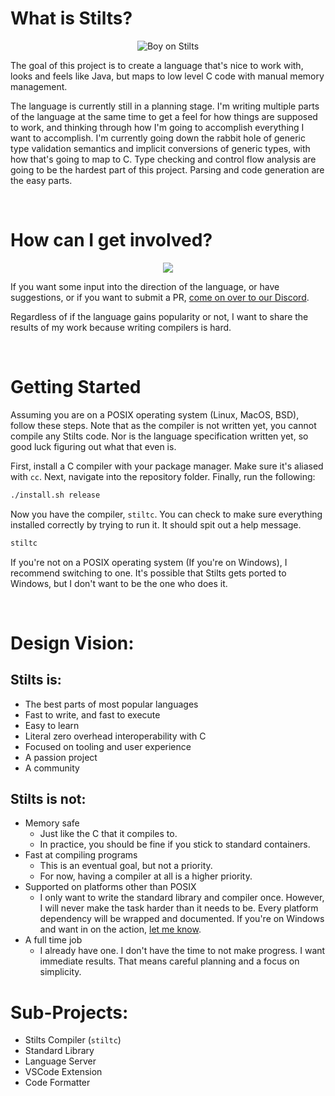 # What is Stilts?

<p align="center">
<img src="https://apaz-cli.github.io/Stilts_Blue.png", alt="Boy on Stilts">
</p>

The goal of this project is to create a language that's nice to work with, looks and feels like Java, but maps to low level C code with manual memory management.

The language is currently still in a planning stage. I'm writing multiple parts of the language at the same time to get a feel for how things are supposed to work, and thinking through how I'm going to accomplish everything I want to accomplish. I'm currently going down the rabbit hole of generic type validation semantics and implicit conversions of generic types, with how that's going to map to C. Type checking and control flow analysis are going to be the hardest part of this project. Parsing and code generation are the easy parts.

<br>

# How can I get involved?

<a href="https://discord.gg/yM8ZBDHGdR">
<p align="center">
<img src="https://apaz-cli.github.io/Join%20Our%20Discord.png">
</p>
</a>

If you want some input into the direction of the language, or have suggestions, or if you want to submit a PR, <a href="https://discord.gg/yM8ZBDHGdR">come on over to our Discord</a>.

Regardless of if the language gains popularity or not, I want to share the results of my work because writing compilers is hard.  

<br>

# Getting Started
Assuming you are on a POSIX operating system (Linux, MacOS, BSD), follow these steps. Note that as the compiler is not written yet, you cannot compile any Stilts code. Nor is the language specification written yet, so good luck figuring out what that even is.

First, install a C compiler with your package manager. Make sure it's aliased with `cc`. Next, navigate into the repository folder. Finally, run the following:

```bash
./install.sh release
```

Now you have the compiler, `stiltc`. You can check to make sure everything installed correctly by trying to run it. It should spit out a help message.

```bash
stiltc
```

If you're not on a POSIX operating system (If you're on Windows), I recommend switching to one. It's possible that Stilts gets ported to Windows, but I don't want to be the one who does it.


<br>


# Design Vision:

## Stilts is:
* The best parts of most popular languages
* Fast to write, and fast to execute
* Easy to learn
* Literal zero overhead interoperability with C
* Focused on tooling and user experience
* A passion project
* A community


## Stilts is not:
* Memory safe
  * Just like the C that it compiles to.
  * In practice, you should be fine if you stick to standard containers.
* Fast at compiling programs
  * This is an eventual goal, but not a priority.
  * For now, having a compiler at all is a higher priority.
* Supported on platforms other than POSIX
  * I only want to write the standard library and compiler once. However, I will never make the task harder than it needs to be. Every platform dependency will be wrapped and documented. If you're on Windows and want in on the action, <a href="https://discord.gg/yM8ZBDHGdR">let me know</a>. 
* A full time job
  * I already have one. I don't have the time to not make progress. I want immediate results. That means careful planning and a focus on simplicity.


# Sub-Projects:
* Stilts Compiler (`stiltc`)
* Standard Library
* Language Server
* VSCode Extension
* Code Formatter
